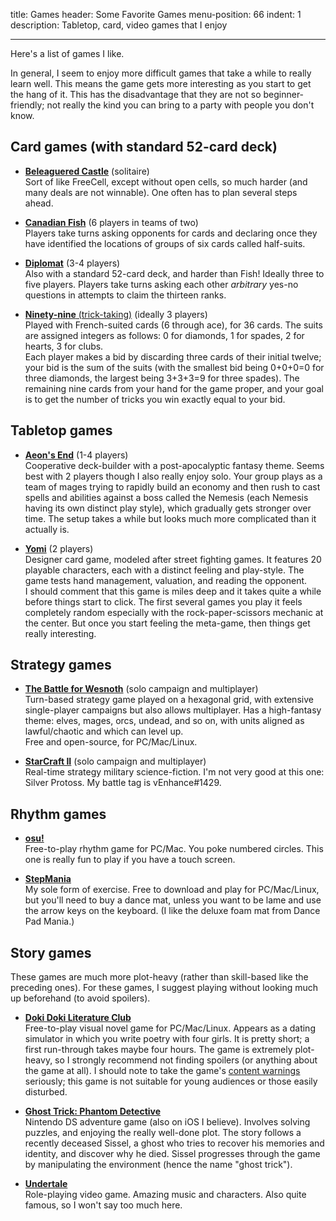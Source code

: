 title: Games
header: Some Favorite Games
menu-position: 66
indent: 1
description: Tabletop, card, video games that I enjoy

---

Here's a list of games I like.

In general, I seem to enjoy more difficult games that
take a while to really learn well.
This means the game gets more interesting as you start to get the hang of it.
This has the disadvantage that they are not so beginner-friendly;
not really the kind you can bring to a party with people you don't know.

## Card games (with standard 52-card deck)

* [**Beleaguered Castle**](https://en.wikipedia.org/wiki/Beleaguered_Castle)
  (solitaire) <br>
  Sort of like FreeCell, except without open cells, so much harder
  (and many deals are not winnable).
  One often has to plan several steps ahead.

* [**Canadian Fish**](https://en.wikipedia.org/wiki/Canadian_Fish)
  (6 players in teams of two) <br>
  Players take turns asking opponents for cards
  and declaring once they have identified the locations
  of groups of six cards called half-suits.

* [**Diplomat**](upload/diplomat.pdf) (3-4 players) <br>
  Also with a standard 52-card deck, and harder than Fish!
  Ideally three to five players.
  Players take turns asking each other *arbitrary* yes-no questions
  in attempts to claim the thirteen ranks.

* [**Ninety-nine** (trick-taking)][ninetynine]
  (ideally 3 players) <br>
  Played with French-suited cards (6 through ace), for 36 cards.
  The suits are assigned integers as follows: 0 for diamonds,
  1 for spades, 2 for hearts, 3 for clubs. <br>
  Each player makes a bid by discarding three cards of their initial twelve;
  your bid is the sum of the suits
  (with the smallest bid being 0+0+0=0 for three diamonds,
  the largest being 3+3+3=9 for three spades).
  The remaining nine cards from your hand for the game proper,
  and your goal is to get the number of tricks you win
  exactly equal to your bid.


[ninetynine]: https://en.wikipedia.org/wiki/Ninety-nine_(trick-taking_card_game)

## Tabletop games

* [**Aeon's End**][aeonend] (1-4 players) <br>
  Cooperative deck-builder with a post-apocalyptic fantasy theme.
  Seems best with 2 players though I also really enjoy solo.
  Your group plays as a team of mages trying to rapidly build an economy
  and then rush to cast spells and abilities against a boss called the Nemesis
  (each Nemesis having its own distinct play style),
  which gradually gets stronger over time.
  The setup takes a while but looks much more complicated than it actually is.

* [**Yomi**][yomi] (2 players) <br>
  Designer card game, modeled after street fighting games.
  It features 20 playable characters, each with a
  distinct feeling and play-style.
  The game tests hand management, valuation, and reading the opponent. <br>
  I should comment that this game is miles deep and it takes quite
  a while before things start to click.
  The first several games you play it feels completely random
  especially with the rock-paper-scissors mechanic at the center.
  But once you start feeling the meta-game,
  then things get really interesting.

## Strategy games

* [**The Battle for Wesnoth**](http://wesnoth.org/) (solo campaign and multiplayer) <br>
  Turn-based strategy game played on a hexagonal grid,
  with extensive single-player campaigns but also allows multiplayer.
  Has a high-fantasy theme: elves, mages, orcs, undead, and so on,
  with units aligned as lawful/chaotic and which can level up. <br>
  Free and open-source, for PC/Mac/Linux.

* [**StarCraft II**](https://en.wikipedia.org/wiki/StarCraft_II:_Legacy_of_the_Void)
  (solo campaign and multiplayer) <br>
  Real-time strategy military science-fiction.
  I'm not very good at this one: Silver Protoss.
	My battle tag is vEnhance#1429.

## Rhythm games

* [**osu!**](https://osu.ppy.sh/home) <br>
  Free-to-play rhythm game for PC/Mac.
  You poke numbered circles.
  This one is really fun to play if you have a touch screen.

* [**StepMania**](https://www.stepmania.com/download/) <br>
  My sole form of exercise.
  Free to download and play for PC/Mac/Linux,
  but you'll need to buy a dance mat, unless you want to be lame
  and use the arrow keys on the keyboard.
  (I like the deluxe foam mat from Dance Pad Mania.)

## Story games

These games are much more plot-heavy
(rather than skill-based like the preceding ones).
For these games, I suggest playing without
looking much up beforehand (to avoid spoilers).

* [**Doki Doki Literature Club**](http://ddlc.moe/)<br>
  Free-to-play visual novel game for PC/Mac/Linux.
  Appears as a dating simulator in which you write poetry with four girls.
  It is pretty short; a first run-through takes maybe four hours.
  The game is extremely plot-heavy, so I strongly recommend
  not finding spoilers (or anything about the game at all).
  I should note to take the game's
  [content warnings](http://ddlc.moe/warning.html) seriously;
  this game is not suitable for young audiences or those easily disturbed.

* [**Ghost Trick: Phantom Detective**](https://en.wikipedia.org/wiki/Ghost_Trick) <br>
  Nintendo DS adventure game (also on iOS I believe).
  Involves solving puzzles, and enjoying the really well-done plot.
  The story follows a recently deceased Sissel,
  a ghost who tries to recover his memories and identity,
  and discover why he died.
  Sissel progresses through the game by manipulating the environment
  (hence the name "ghost trick").

* [**Undertale**](https://undertale.com/about/) <br>
  Role-playing video game. Amazing music and characters.
  Also quite famous, so I won't say too much here.

[yomi]: https://en.wikipedia.org/wiki/Yomi_(card_game)
[aeonend]: https://boardgamegeek.com/boardgame/218417/aeons-end-war-eternal
